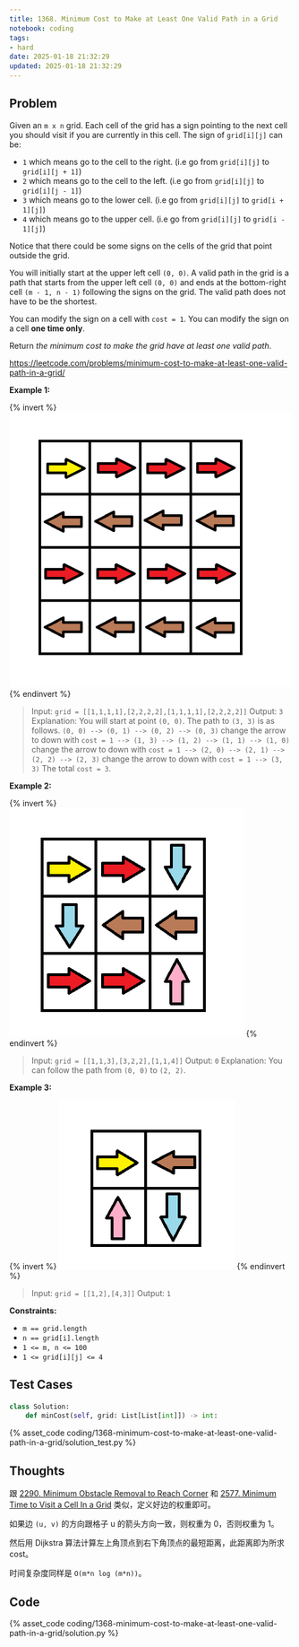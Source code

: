 ```yaml
---
title: 1368. Minimum Cost to Make at Least One Valid Path in a Grid
notebook: coding
tags:
- hard
date: 2025-01-18 21:32:29
updated: 2025-01-18 21:32:29
---
```

## Problem

Given an `m x n` grid. Each cell of the grid has a sign pointing to the next cell you should visit if you are currently in this cell. The sign of `grid[i][j]` can be:

- `1` which means go to the cell to the right. (i.e go from `grid[i][j]` to `grid[i][j + 1]`)
- `2` which means go to the cell to the left. (i.e go from `grid[i][j]` to `grid[i][j - 1]`)
- `3` which means go to the lower cell. (i.e go from `grid[i][j]` to `grid[i + 1][j]`)
- `4` which means go to the upper cell. (i.e go from `grid[i][j]` to `grid[i - 1][j]`)

Notice that there could be some signs on the cells of the grid that point outside the grid.

You will initially start at the upper left cell `(0, 0)`. A valid path in the grid is a path that starts from the upper left cell `(0, 0)` and ends at the bottom-right cell `(m - 1, n - 1)` following the signs on the grid. The valid path does not have to be the shortest.

You can modify the sign on a cell with `cost = 1`. You can modify the sign on a cell **one time only**.

Return _the minimum cost to make the grid have at least one valid path_.

<https://leetcode.com/problems/minimum-cost-to-make-at-least-one-valid-path-in-a-grid/>

**Example 1:**

{% invert %}
![case1|400](1368-minimum-cost-to-make-at-least-one-valid-path-in-a-grid/case1.png)
{% endinvert %}

> Input: `grid = [[1,1,1,1],[2,2,2,2],[1,1,1,1],[2,2,2,2]]`
> Output: `3`
> Explanation: You will start at point `(0, 0)`.
> The path to `(3, 3)` is as follows. `(0, 0) --> (0, 1) --> (0, 2) --> (0, 3)` change the arrow to down with `cost = 1 --> (1, 3) --> (1, 2) --> (1, 1) --> (1, 0)` change the arrow to down with `cost = 1 --> (2, 0) --> (2, 1) --> (2, 2) --> (2, 3)` change the arrow to down with `cost = 1 --> (3, 3)`
> The total `cost = 3`.

**Example 2:**

{% invert %}
![case2|350](1368-minimum-cost-to-make-at-least-one-valid-path-in-a-grid/case2.png)
{% endinvert %}

> Input: `grid = [[1,1,3],[3,2,2],[1,1,4]]`
> Output: `0`
> Explanation: You can follow the path from `(0, 0)` to `(2, 2)`.

**Example 3:**

{% invert %}
![case3|200](1368-minimum-cost-to-make-at-least-one-valid-path-in-a-grid/case3.png)
{% endinvert %}

> Input: `grid = [[1,2],[4,3]]`
> Output: `1`

**Constraints:**

- `m == grid.length`
- `n == grid[i].length`
- `1 <= m, n <= 100`
- `1 <= grid[i][j] <= 4`

## Test Cases

``` python
class Solution:
    def minCost(self, grid: List[List[int]]) -> int:
```

{% asset_code coding/1368-minimum-cost-to-make-at-least-one-valid-path-in-a-grid/solution_test.py %}

## Thoughts

跟 [2290. Minimum Obstacle Removal to Reach Corner](2290-minimum-obstacle-removal-to-reach-corner) 和 [2577. Minimum Time to Visit a Cell In a Grid](2577-minimum-time-to-visit-a-cell-in-a-grid) 类似，定义好边的权重即可。

如果边 `(u, v)` 的方向跟格子 u 的箭头方向一致，则权重为 0，否则权重为 1。

然后用 Dijkstra 算法计算左上角顶点到右下角顶点的最短距离，此距离即为所求 cost。

时间复杂度同样是 `O(m*n log (m*n))`。

## Code

{% asset_code coding/1368-minimum-cost-to-make-at-least-one-valid-path-in-a-grid/solution.py %}

